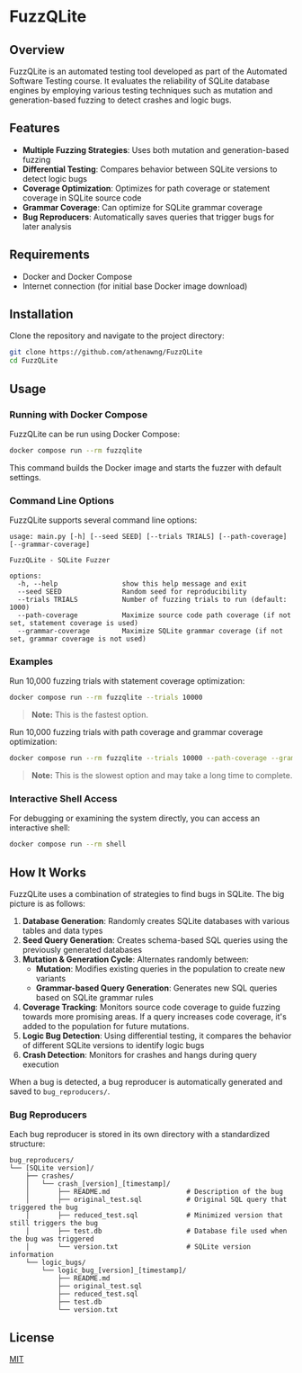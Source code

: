 # FuzzQLite

## Overview

FuzzQLite is an automated testing tool developed as part of the Automated Software Testing course. It evaluates the reliability of SQLite database engines by employing various testing techniques such as mutation and generation-based fuzzing to detect crashes and logic bugs.

## Features

-   **Multiple Fuzzing Strategies**: Uses both mutation and generation-based fuzzing
-   **Differential Testing**: Compares behavior between SQLite versions to detect logic bugs
-   **Coverage Optimization**: Optimizes for path coverage or statement coverage in SQLite source code
-   **Grammar Coverage**: Can optimize for SQLite grammar coverage
-   **Bug Reproducers**: Automatically saves queries that trigger bugs for later analysis

## Requirements

-   Docker and Docker Compose
-   Internet connection (for initial base Docker image download)

## Installation

Clone the repository and navigate to the project directory:

```bash
git clone https://github.com/athenawng/FuzzQLite
cd FuzzQLite
```

## Usage

### Running with Docker Compose

FuzzQLite can be run using Docker Compose:

```bash
docker compose run --rm fuzzqlite
```

This command builds the Docker image and starts the fuzzer with default settings.

### Command Line Options

FuzzQLite supports several command line options:

```
usage: main.py [-h] [--seed SEED] [--trials TRIALS] [--path-coverage] [--grammar-coverage]

FuzzQLite - SQLite Fuzzer

options:
  -h, --help                show this help message and exit
  --seed SEED               Random seed for reproducibility
  --trials TRIALS           Number of fuzzing trials to run (default: 1000)
  --path-coverage           Maximize source code path coverage (if not set, statement coverage is used)
  --grammar-coverage        Maximize SQLite grammar coverage (if not set, grammar coverage is not used)
```

### Examples

Run 10,000 fuzzing trials with statement coverage optimization:

```bash
docker compose run --rm fuzzqlite --trials 10000
```

> **Note:** This is the fastest option.

Run 10,000 fuzzing trials with path coverage and grammar coverage optimization:

```bash
docker compose run --rm fuzzqlite --trials 10000 --path-coverage --grammar-coverage
```

> **Note:** This is the slowest option and may take a long time to complete.

### Interactive Shell Access

For debugging or examining the system directly, you can access an interactive shell:

```bash
docker compose run --rm shell
```

## How It Works

FuzzQLite uses a combination of strategies to find bugs in SQLite. The big picture is as follows:

1. **Database Generation**: Randomly creates SQLite databases with various tables and data types
2. **Seed Query Generation**: Creates schema-based SQL queries using the previously generated databases
3. **Mutation & Generation Cycle**: Alternates randomly between:
    - **Mutation**: Modifies existing queries in the population to create new variants
    - **Grammar-based Query Generation**: Generates new SQL queries based on SQLite grammar rules
4. **Coverage Tracking**: Monitors source code coverage to guide fuzzing towards more promising areas. If a query increases code coverage, it's added to the population for future mutations.
5. **Logic Bug Detection**: Using differential testing, it compares the behavior of different SQLite versions to identify logic bugs
6. **Crash Detection**: Monitors for crashes and hangs during query execution

When a bug is detected, a bug reproducer is automatically generated and saved to `bug_reproducers/`.

### Bug Reproducers

Each bug reproducer is stored in its own directory with a standardized structure:

```
bug_reproducers/
└── [SQLite version]/
    ├── crashes/
    │   └── crash_[version]_[timestamp]/
    │       ├── README.md                   # Description of the bug
    │       ├── original_test.sql           # Original SQL query that triggered the bug
    │       ├── reduced_test.sql            # Minimized version that still triggers the bug
    │       ├── test.db                     # Database file used when the bug was triggered
    │       └── version.txt                 # SQLite version information
    └── logic_bugs/
        └── logic_bug_[version]_[timestamp]/
            ├── README.md
            ├── original_test.sql
            ├── reduced_test.sql
            ├── test.db
            └── version.txt
```

## License

[MIT](https://opensource.org/license/MIT)
